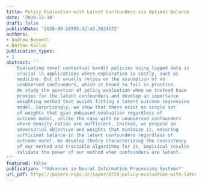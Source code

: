 ```yaml
---
title: Policy Evaluation with Latent Confounders via Optimal Balance
date: '2019-12-10'
draft: false
publishDate: '2020-08-26T05:42:43.262457Z'
authors:
- Andrew Bennett
- Nathan Kallus
publication_types:
- 1
abstract: '''
    Evaluating novel contextual bandit policies using logged data is
    crucial in applications where exploration is costly, such as
    medicine. But it usually relies on the assumption of no
    unobserved confounders, which is bound to fail in practice.
    We study the question of policy evaluation when we instead have
    proxies for the latent confounders and develop an importance
    weighting method that avoids fitting a latent outcome regression
    model. Surprisingly, we show that there exist no single set
    of weights that give unbiased evaluation regardless of
    outcome model, unlike the case with no unobserved confounders
    where density ratios are sufficient. Instead, we propose an
    adversarial objective and weights that minimize it, ensuring
    sufficient balance in the latent confounders regardless of
    outcome model. We develop theory characterizing the consistency
    of our method and tractable algorithms for it. Empirical results
    validate the power of our method when confounders are latent.
'''
featured: false
publication: '*Advances in Neural Information Processing Systems*'
url_pdf: https://papers.nips.cc/paper/8729-policy-evaluation-with-latent-confounders-via-optimal-balance.pdf
---
```


